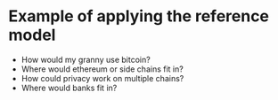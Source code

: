 # Example of applying the reference model

  * How would my granny use bitcoin? 
  * Where would ethereum or side chains fit in?
  * How could privacy work on multiple chains? 
  * Where would banks fit in?
